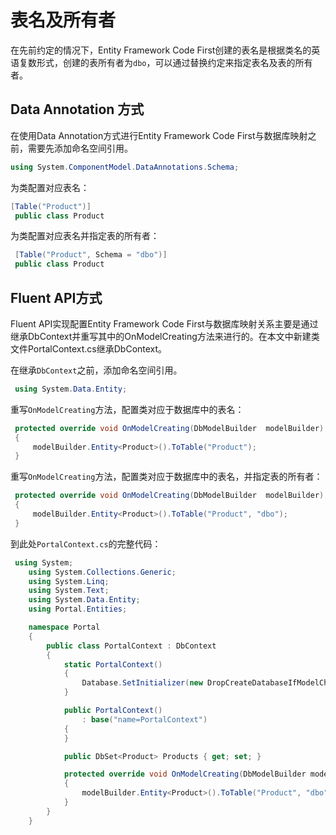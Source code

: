 # 表名及所有者

在先前约定的情况下，Entity Framework Code First创建的表名是根据类名的英语复数形式，创建的表所有者为`dbo`，可以通过替换约定来指定表名及表的所有者。

## Data Annotation 方式

在使用Data Annotation方式进行Entity Framework Code First与数据库映射之前，需要先添加命名空间引用。

```csharp
using System.ComponentModel.DataAnnotations.Schema;
```

为类配置对应表名：

```csharp
[Table("Product")]
 public class Product
```

为类配置对应表名并指定表的所有者：

```csharp
 [Table("Product", Schema = "dbo")]
 public class Product
```

## Fluent API方式

Fluent API实现配置Entity Framework Code First与数据库映射关系主要是通过继承DbContext并重写其中的OnModelCreating方法来进行的。在本文中新建类文件PortalContext.cs继承DbContext。

在继承`DbContext`之前，添加命名空间引用。

```csharp
 using System.Data.Entity;
```

重写`OnModelCreating`方法，配置类对应于数据库中的表名：

```csharp
 protected override void OnModelCreating(DbModelBuilder  modelBuilder)
 {
     modelBuilder.Entity<Product>().ToTable("Product");
 }
```

重写`OnModelCreating`方法，配置类对应于数据库中的表名，并指定表的所有者：

```csharp
 protected override void OnModelCreating(DbModelBuilder  modelBuilder)
 {
     modelBuilder.Entity<Product>().ToTable("Product", "dbo");
 }
```

到此处`PortalContext.cs`的完整代码：

```csharp
 using System;
    using System.Collections.Generic;
    using System.Linq;
    using System.Text;
    using System.Data.Entity;
    using Portal.Entities;

    namespace Portal
    {
        public class PortalContext : DbContext
        {
            static PortalContext()
            {
                Database.SetInitializer(new DropCreateDatabaseIfModelChanges<PortalContext>());
            }

            public PortalContext()
                : base("name=PortalContext")
            {
            }

            public DbSet<Product> Products { get; set; }

            protected override void OnModelCreating(DbModelBuilder modelBuilder)
            {
                modelBuilder.Entity<Product>().ToTable("Product", "dbo");
            }
        }
    }
```